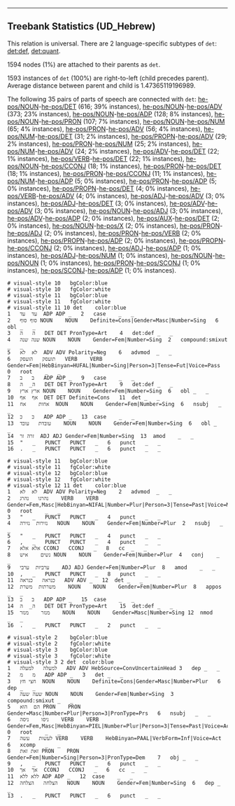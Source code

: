 

--------------------------------------------------------------------------------

## Treebank Statistics (UD_Hebrew)

This relation is universal.
There are 2 language-specific subtypes of `det`: [det:def](), [det:quant]().

1594 nodes (1%) are attached to their parents as `det`.

1593 instances of `det` (100%) are right-to-left (child precedes parent).
Average distance between parent and child is 1.47365119196989.

The following 35 pairs of parts of speech are connected with `det`: [he-pos/NOUN]()-[he-pos/DET]() (616; 39% instances), [he-pos/NOUN]()-[he-pos/ADV]() (373; 23% instances), [he-pos/NOUN]()-[he-pos/ADP]() (128; 8% instances), [he-pos/NOUN]()-[he-pos/PRON]() (107; 7% instances), [he-pos/NOUN]()-[he-pos/NUM]() (65; 4% instances), [he-pos/PRON]()-[he-pos/ADV]() (56; 4% instances), [he-pos/NUM]()-[he-pos/DET]() (31; 2% instances), [he-pos/PROPN]()-[he-pos/ADV]() (29; 2% instances), [he-pos/PRON]()-[he-pos/NUM]() (25; 2% instances), [he-pos/NUM]()-[he-pos/ADV]() (24; 2% instances), [he-pos/ADV]()-[he-pos/DET]() (22; 1% instances), [he-pos/VERB]()-[he-pos/DET]() (22; 1% instances), [he-pos/NOUN]()-[he-pos/CCONJ]() (18; 1% instances), [he-pos/PRON]()-[he-pos/DET]() (18; 1% instances), [he-pos/PRON]()-[he-pos/CCONJ]() (11; 1% instances), [he-pos/NUM]()-[he-pos/ADP]() (5; 0% instances), [he-pos/PRON]()-[he-pos/ADP]() (5; 0% instances), [he-pos/PROPN]()-[he-pos/DET]() (4; 0% instances), [he-pos/VERB]()-[he-pos/ADV]() (4; 0% instances), [he-pos/ADJ]()-[he-pos/ADV]() (3; 0% instances), [he-pos/ADJ]()-[he-pos/DET]() (3; 0% instances), [he-pos/ADV]()-[he-pos/ADV]() (3; 0% instances), [he-pos/NOUN]()-[he-pos/ADJ]() (3; 0% instances), [he-pos/ADV]()-[he-pos/ADP]() (2; 0% instances), [he-pos/AUX]()-[he-pos/DET]() (2; 0% instances), [he-pos/NOUN]()-[he-pos/X]() (2; 0% instances), [he-pos/PRON]()-[he-pos/ADJ]() (2; 0% instances), [he-pos/PRON]()-[he-pos/VERB]() (2; 0% instances), [he-pos/PROPN]()-[he-pos/ADP]() (2; 0% instances), [he-pos/PROPN]()-[he-pos/CCONJ]() (2; 0% instances), [he-pos/ADJ]()-[he-pos/ADP]() (1; 0% instances), [he-pos/ADJ]()-[he-pos/NUM]() (1; 0% instances), [he-pos/NOUN]()-[he-pos/NOUN]() (1; 0% instances), [he-pos/PRON]()-[he-pos/SCONJ]() (1; 0% instances), [he-pos/SCONJ]()-[he-pos/ADP]() (1; 0% instances).


~~~ conllu
# visual-style 10	bgColor:blue
# visual-style 10	fgColor:white
# visual-style 11	bgColor:blue
# visual-style 11	fgColor:white
# visual-style 11 10 det	color:blue
1	עד	עד	ADP	ADP	_	2	case	_	_
2	סוף	סוף	NOUN	NOUN	Definite=Cons|Gender=Masc|Number=Sing	6	obl	_	_
3	ה	ה	DET	DET	PronType=Art	4	det:def	_	_
4	שנה	שנה	NOUN	NOUN	Gender=Fem|Number=Sing	2	compound:smixut	_	_
5	לא	לא	ADV	ADV	Polarity=Neg	6	advmod	_	_
6	תועסק	הועסק	VERB	VERB	Gender=Fem|HebBinyan=HUFAL|Number=Sing|Person=3|Tense=Fut|Voice=Pass	0	root	_	_
7	ב	ב	ADP	ADP	_	9	case	_	_
8	ה_	ה	DET	DET	PronType=Art	9	det:def	_	_
9	ארץ	ארץ	NOUN	NOUN	Gender=Fem|Number=Sing	6	obl	_	_
10	אף	אף	DET	DET	Definite=Cons	11	det	_	_
11	אחות	אח	NOUN	NOUN	Gender=Fem|Number=Sing	6	nsubj	_	_
12	כ	כ	ADP	ADP	_	13	case	_	_
13	עובדת	עובד	NOUN	NOUN	Gender=Fem|Number=Sing	6	obl	_	_
14	זרה	זר	ADJ	ADJ	Gender=Fem|Number=Sing	13	amod	_	_
15	"	_	PUNCT	PUNCT	_	6	punct	_	_
16	.	_	PUNCT	PUNCT	_	6	punct	_	_

~~~


~~~ conllu
# visual-style 11	bgColor:blue
# visual-style 11	fgColor:white
# visual-style 12	bgColor:blue
# visual-style 12	fgColor:white
# visual-style 12 11 det	color:blue
1	לא	לא	ADV	ADV	Polarity=Neg	2	advmod	_	_
2	נהרגו	נהרג	VERB	VERB	Gender=Fem,Masc|HebBinyan=NIFAL|Number=Plur|Person=3|Tense=Past|Voice=Mid	0	root	_	_
3	"	_	PUNCT	PUNCT	_	4	punct	_	_
4	נזירות	נזירה	NOUN	NOUN	Gender=Fem|Number=Plur	2	nsubj	_	_
5	"	_	PUNCT	PUNCT	_	4	punct	_	_
6	,	_	PUNCT	PUNCT	_	4	punct	_	_
7	אלא	אלא	CCONJ	CCONJ	_	8	cc	_	_
8	נשים	איש	NOUN	NOUN	Gender=Fem|Number=Plur	4	conj	_	_
9	ערביות	ערבי	ADJ	ADJ	Gender=Fem|Number=Plur	8	amod	_	_
10	,	_	PUNCT	PUNCT	_	8	punct	_	_
11	כנראה	כנראה	ADV	ADV	_	12	det	_	_
12	משרתות	משרת	NOUN	NOUN	Gender=Fem|Number=Plur	8	appos	_	_
13	ב	ב	ADP	ADP	_	15	case	_	_
14	ה_	ה	DET	DET	PronType=Art	15	det:def	_	_
15	מנזר	מנזר	NOUN	NOUN	Gender=Masc|Number=Sing	12	nmod	_	_
16	.	_	PUNCT	PUNCT	_	2	punct	_	_

~~~


~~~ conllu
# visual-style 2	bgColor:blue
# visual-style 2	fgColor:white
# visual-style 3	bgColor:blue
# visual-style 3	fgColor:white
# visual-style 3 2 det	color:blue
1	למעלה	למעלה	ADV	ADV	HebSource=ConvUncertainHead	3	dep	_	_
2	מ	מ	ADP	ADP	_	3	det	_	_
3	חצי	חץ	NOUN	NOUN	Definite=Cons|Gender=Masc|Number=Plur	6	dep	_	_
4	שעה	שעה	NOUN	NOUN	Gender=Fem|Number=Sing	3	compound:smixut	_	_
5	הם	הוא	PRON	PRON	Gender=Masc|Number=Plur|Person=3|PronType=Prs	6	nsubj	_	_
6	ניסו	ניסה	VERB	VERB	Gender=Fem,Masc|HebBinyan=PIEL|Number=Plur|Person=3|Tense=Past|Voice=Act	0	root	_	_
7	לעשות	עשה	VERB	VERB	HebBinyan=PAAL|VerbForm=Inf|Voice=Act	6	xcomp	_	_
8	זאת	זאת	PRON	PRON	Gender=Fem|Number=Sing|Person=3|PronType=Dem	7	obj	_	_
9	,	_	PUNCT	PUNCT	_	6	punct	_	_
10	אך	אך	CCONJ	CCONJ	_	6	cc	_	_
11	ללא	ללא	ADP	ADP	_	12	case	_	_
12	הצלחה	הצלחה	NOUN	NOUN	Gender=Fem|Number=Sing	6	dep	_	_
13	.	_	PUNCT	PUNCT	_	6	punct	_	_

~~~


